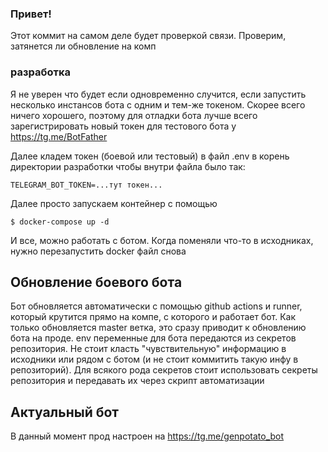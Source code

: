 ### Привет!

Этот коммит на самом деле будет проверкой связи. Проверим, затянется ли обновление на комп

### разработка
Я не уверен что будет если одновременно случится, если запустить несколько инстансов бота с одним и тем-же токеном. Скорее всего ничего хорошего, поэтому для отладки бота лучше всего зарегистрировать новый токен для тестового бота у https://tg.me/BotFather

Далее кладем токен (боевой или тестовый) в файл .env в корень директории разработки
чтобы внутри файла было так:
```
TELEGRAM_BOT_TOKEN=...тут токен...
```

Далее просто запускаем контейнер с помощью 
```
$ docker-compose up -d
```
И все, можно работать с ботом. Когда поменяли что-то в исходниках, нужно перезапустить docker файл снова

## Обновление боевого бота
Бот обновляется автоматически с помощью github actions и runner, который крутится прямо на компе, с которого и работает бот. Как только обновляется master ветка, это сразу приводит к обновлению бота на проде. env переменные для бота передаются из секретов репозитория. Не стоит класть "чувствительную" информацию в исходники или рядом с ботом (и не стоит коммитить такую инфу в репозиторий). Для всякого рода секретов стоит использовать секреты репозитория и передавать их через скрипт автоматизации

## Актуальный бот
В данный момент прод настроен на https://tg.me/genpotato_bot
